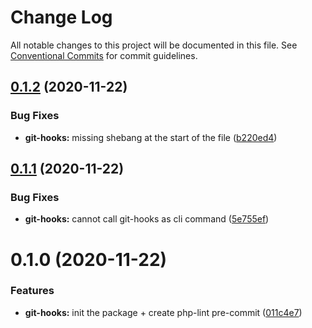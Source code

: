 # Change Log

All notable changes to this project will be documented in this file.
See [Conventional Commits](https://conventionalcommits.org) for commit guidelines.

## [0.1.2](https://github.com/elementor/elementor-editor-packages/compare/@elementor/git-hooks@0.1.1...@elementor/git-hooks@0.1.2) (2020-11-22)


### Bug Fixes

* **git-hooks:** missing shebang at the start of the file ([b220ed4](https://github.com/elementor/elementor-editor-packages/commit/b220ed4d9a0352e78a760c3ec70ed8db16248c4a))





## [0.1.1](https://github.com/elementor/elementor-editor-packages/compare/@elementor/git-hooks@0.1.0...@elementor/git-hooks@0.1.1) (2020-11-22)


### Bug Fixes

* **git-hooks:** cannot call git-hooks as cli command ([5e755ef](https://github.com/elementor/elementor-editor-packages/commit/5e755ef98a66a43610e93c3727fbef48fcdd6394))





# 0.1.0 (2020-11-22)


### Features

* **git-hooks:** init the package + create php-lint pre-commit ([011c4e7](https://github.com/elementor/elementor-editor-packages/commit/011c4e7d4603893588a89f3e86ba1a08dc31b3f7))
